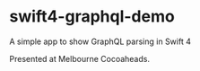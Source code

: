 # swift4-graphql-demo

A simple app to show GraphQL parsing in Swift 4

Presented at Melbourne Cocoaheads.
